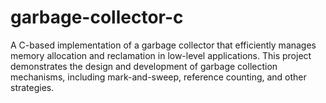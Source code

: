 # garbage-collector-c
A C-based implementation of a garbage collector that efficiently manages memory allocation and reclamation in low-level applications. This project demonstrates the design and development of garbage collection mechanisms, including mark-and-sweep, reference counting, and other strategies.
